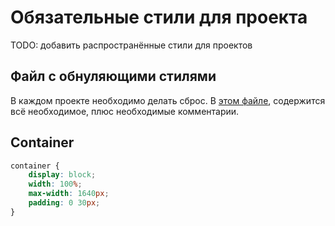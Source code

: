 # Обязательные стили для проекта

TODO: добавить распространённые стили для проектов

## Файл с обнуляющими стилями

В каждом проекте необходимо делать сброс. В [этом файле](./assets/null.css),
содержится всё необходимое, плюс необходимые комментарии.

## Container

```css
container {
    display: block;
    width: 100%;
    max-width: 1640px;
    padding: 0 30px;
}
```
